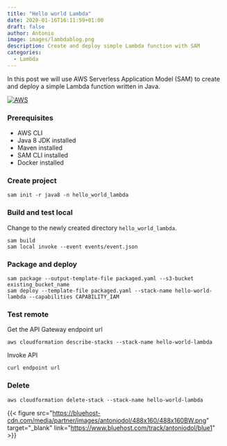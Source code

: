 ```yaml
---
title: "Hello world Lambda"
date: 2020-01-16T16:11:59+01:00
draft: false
author: Antonio
image: images/lambdablog.png
description: Create and deploy simple Lambda function with SAM
categories: 
  - Lambda
---
```


In this post we will use AWS Serverless Application Model (SAM) to create and deploy a simple Lambda function written in Java.

[![AWS](https://static.shareasale.com/image/43514/300X2503_00.jpg)](https://shareasale.com/r.cfm?b=1551034&amp;u=2310472&amp;m=43514&amp;urllink=&amp;afftrack=)

### Prerequisites
* AWS CLI
* Java 8 JDK installed
* Maven installed
* SAM CLI installed
* Docker installed


### Create project
    sam init -r java8 -n hello_world_lambda

### Build and test local
Change to the newly created directory `hello_world_lambda`.

    sam build
    sam local invoke --event events/event.json

### Package and deploy
    sam package --output-template-file packaged.yaml --s3-bucket existing_bucket_name
    sam deploy --template-file packaged.yaml --stack-name hello-world-lambda --capabilities CAPABILITY_IAM

### Test remote
Get the API Gateway endpoint url

    aws cloudformation describe-stacks --stack-name hello-world-lambda

Invoke API 
    
    curl endpoint url

### Delete
    aws cloudformation delete-stack --stack-name hello-world-lambda

{{< figure src="https://bluehost-cdn.com/media/partner/images/antoniodol/488x160/488x160BW.png" target="_blank" link="https://www.bluehost.com/track/antoniodol/blue1" >}}
